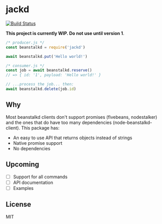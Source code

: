 # jackd

[![Build Status](https://img.shields.io/circleci/project/github/divmgl/jackd/master.svg)](https://circleci.com/gh/divmgl/jackd/tree/master)

**This project is currently WIP. Do not use until version 1**.

```js
/* producer.js */
const beanstalkd = require('jackd')

await beanstalkd.put('Hello world!')

/* consumer.js */
const job = await beanstalkd.reserve()
// => { id: '1', payload: 'Hello world!' }

// ...process the job... then:
await beanstalkd.delete(job.id)
```

## Why

Most beanstalkd clients don't support promises (fivebeans, nodestalker) and the ones that do have too many dependencies (node-beanstalkd-client). This package has:

- An easy to use API that returns objects instead of strings
- Native promise support
- No dependencies

## Upcoming

- [ ] Support for all commands
- [ ] API documentation
- [ ] Examples

## License

MIT
